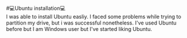 #💻Ubuntu installation💻\
I was able to install Ubuntu easliy. I faced some problems while trying to partition my drive, but i was successful nonetheless. I've used Ubuntu before but I am Windows user but I've started liking Ubuntu.
